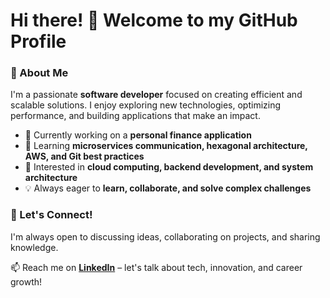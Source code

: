 # Hi there! 👋 Welcome to my GitHub Profile  

### 🚀 About Me  
I'm a passionate **software developer** focused on creating efficient and scalable solutions. I enjoy exploring new technologies, optimizing performance, and building applications that make an impact.  

- 🔭 Currently working on a **personal finance application**  
- 🌱 Learning **microservices communication, hexagonal architecture, AWS, and Git best practices**  
- 🎯 Interested in **cloud computing, backend development, and system architecture**  
- 💡 Always eager to **learn, collaborate, and solve complex challenges**  

### 💬 Let's Connect!  
I'm always open to discussing ideas, collaborating on projects, and sharing knowledge.  

📫 Reach me on **[LinkedIn](https://www.linkedin.com/in/fabianyr/)** – let's talk about tech, innovation, and career growth!  
